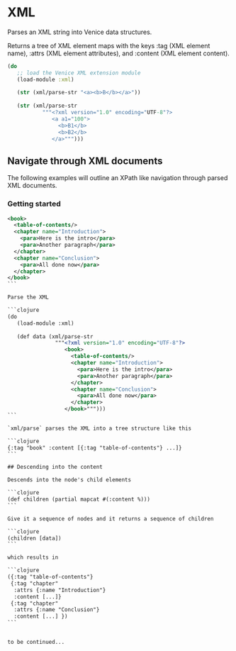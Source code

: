 # XML

Parses an XML string into Venice data structures.

Returns a tree of XML element maps with the
keys :tag (XML element name), :attrs (XML element attributes), 
and :content (XML element content).

```clojure
(do
   ;; load the Venice XML extension module
   (load-module :xml)
   
   (str (xml/parse-str "<a><b>B</b></a>"))
   
   (str (xml/parse-str 
           """<?xml version="1.0" encoding="UTF-8"?>
              <a a1="100">
                <b>B1</b>
                <b>B2</b>
              </a>""")))
```


## Navigate through XML documents

The following examples will outline an XPath like navigation through parsed 
XML documents.


### Getting started

````xml
<book>
  <table-of-contents/>
  <chapter name="Introduction">
    <para>Here is the intro</para>
    <para>Another paragraph</para>
  </chapter>
  <chapter name="Conclusion">
    <para>All done now</para>
  </chapter>
</book>
```

Parse the XML

```clojure
(do
   (load-module :xml)
   
   (def data (xml/parse-str 
               """<?xml version="1.0" encoding="UTF-8"?>
                  <book>
                    <table-of-contents/>
                    <chapter name="Introduction">
                      <para>Here is the intro</para>
                      <para>Another paragraph</para>
                    </chapter>
                    <chapter name="Conclusion">
                      <para>All done now</para>
                    </chapter>
                  </book>""")))
```

`xml/parse` parses the XML into a tree structure like this

```clojure
{:tag "book" :content [{:tag "table-of-contents"} ...]}
```

## Descending into the content

Descends into the node's child elements

```clojure
(def children (partial mapcat #(:content %)))
```

Give it a sequence of nodes and it returns a sequence of children

```clojure
(children [data])
```

which results in

```clojure
({:tag "table-of-contents"} 
 {:tag "chapter" 
  :attrs {:name "Introduction"} 
  :content [...]} 
 {:tag "chapter"
  :attrs {:name "Conclusion"} 
  :content [...] })
```


to be continued...
